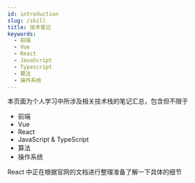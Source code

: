 ```yaml
---
id: introduction
slug: /skill
title: 技术笔记
keywords:
  - 前端
  - Vue
  - React
  - JavaScript
  - Typescript
  - 算法
  - 操作系统
---
```


本页面为个人学习中所涉及相关技术栈的笔记汇总，包含但不限于

- 前端
- Vue
- React
- JavaScript & TypeScript
- 算法
- 操作系统

React 中正在根据官网的文档进行整理准备了解一下具体的细节
